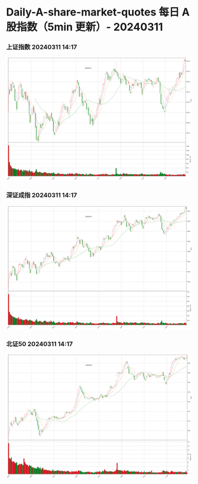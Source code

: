 
# Daily-A-share-market-quotes 每日 A 股指数（5min 更新）- 20240311

### 上证指数 20240311 14:17
![](./fig/2024/3/20240311-sh000001.png)

### 深证成指 20240311 14:17
![](./fig/2024/3/20240311-sz399001.png)

### 北证50 20240311 14:17
![](./fig/2024/3/20240311-bj899050.png)
